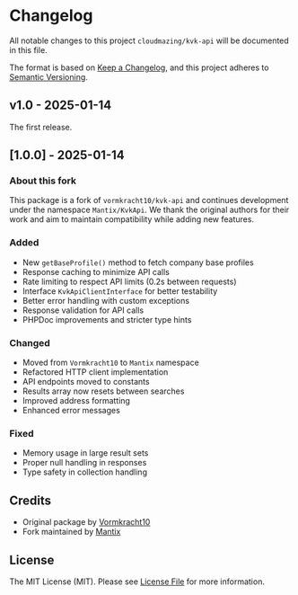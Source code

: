 # Changelog

All notable changes to this project `cloudmazing/kvk-api` will be documented in this file.

The format is based on [Keep a Changelog](https://keepachangelog.com/en/1.0.0/),
and this project adheres to [Semantic Versioning](https://semver.org/spec/v2.0.0.html).

## v1.0 - 2025-01-14

The first release.

## [1.0.0] - 2025-01-14

### About this fork

This package is a fork of `vormkracht10/kvk-api` and continues development under the namespace `Mantix/KvkApi`. We thank the original authors for their work and aim to maintain compatibility while adding new features.

### Added

- New `getBaseProfile()` method to fetch company base profiles
- Response caching to minimize API calls
- Rate limiting to respect API limits (0.2s between requests)
- Interface `KvkApiClientInterface` for better testability
- Better error handling with custom exceptions
- Response validation for API calls
- PHPDoc improvements and stricter type hints

### Changed

- Moved from `Vormkracht10` to `Mantix` namespace
- Refactored HTTP client implementation
- API endpoints moved to constants
- Results array now resets between searches
- Improved address formatting
- Enhanced error messages

### Fixed

- Memory usage in large result sets
- Proper null handling in responses
- Type safety in collection handling

## Credits

- Original package by [Vormkracht10](https://github.com/vormkracht10/kvk-api)
- Fork maintained by [Mantix](https://github.com/WH-CloudMazing)

## License

The MIT License (MIT). Please see [License File](LICENSE.md) for more information.
